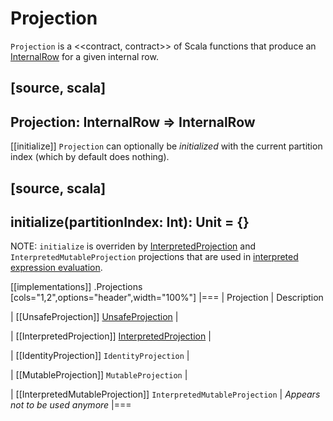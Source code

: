 # Projection

`Projection` is a <<contract, contract>> of Scala functions that produce an [InternalRow](../InternalRow.md) for a given internal row.

[source, scala]
----
Projection: InternalRow => InternalRow
----

[[initialize]]
`Projection` can optionally be *initialized* with the current partition index (which by default does nothing).

[source, scala]
----
initialize(partitionIndex: Int): Unit = {}
----

NOTE: `initialize` is overriden by [InterpretedProjection](InterpretedProjection.md#initialize) and `InterpretedMutableProjection` projections that are used in [interpreted expression evaluation](Expression.md#eval).

[[implementations]]
.Projections
[cols="1,2",options="header",width="100%"]
|===
| Projection
| Description

| [[UnsafeProjection]] [UnsafeProjection](UnsafeProjection.md)
|

| [[InterpretedProjection]] [InterpretedProjection](InterpretedProjection.md)
|

| [[IdentityProjection]] `IdentityProjection`
|

| [[MutableProjection]] `MutableProjection`
|

| [[InterpretedMutableProjection]] `InterpretedMutableProjection`
| _Appears not to be used anymore_
|===
